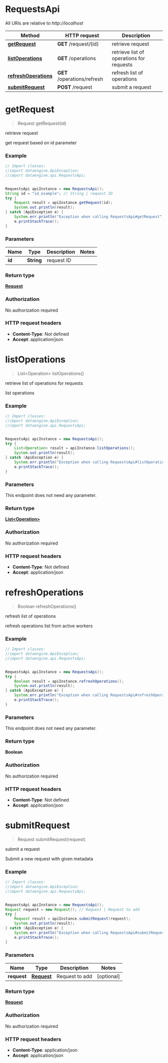 # RequestsApi

All URIs are relative to *http://localhost*

Method | HTTP request | Description
------------- | ------------- | -------------
[**getRequest**](RequestsApi.md#getRequest) | **GET** /request/{id} | retrieve request
[**listOperations**](RequestsApi.md#listOperations) | **GET** /operations | retrieve list of operations for requests
[**refreshOperations**](RequestsApi.md#refreshOperations) | **GET** /operations/refresh | refresh list of operations
[**submitRequest**](RequestsApi.md#submitRequest) | **POST** /request | submit a request


<a name="getRequest"></a>
# **getRequest**
> Request getRequest(id)

retrieve request

get request based on id parameter

### Example
```java
// Import classes:
//import dataengine.ApiException;
//import dataengine.api.RequestsApi;


RequestsApi apiInstance = new RequestsApi();
String id = "id_example"; // String | request ID
try {
    Request result = apiInstance.getRequest(id);
    System.out.println(result);
} catch (ApiException e) {
    System.err.println("Exception when calling RequestsApi#getRequest");
    e.printStackTrace();
}
```

### Parameters

Name | Type | Description  | Notes
------------- | ------------- | ------------- | -------------
 **id** | **String**| request ID |

### Return type

[**Request**](Request.md)

### Authorization

No authorization required

### HTTP request headers

 - **Content-Type**: Not defined
 - **Accept**: application/json

<a name="listOperations"></a>
# **listOperations**
> List&lt;Operation&gt; listOperations()

retrieve list of operations for requests

list operations

### Example
```java
// Import classes:
//import dataengine.ApiException;
//import dataengine.api.RequestsApi;


RequestsApi apiInstance = new RequestsApi();
try {
    List<Operation> result = apiInstance.listOperations();
    System.out.println(result);
} catch (ApiException e) {
    System.err.println("Exception when calling RequestsApi#listOperations");
    e.printStackTrace();
}
```

### Parameters
This endpoint does not need any parameter.

### Return type

[**List&lt;Operation&gt;**](Operation.md)

### Authorization

No authorization required

### HTTP request headers

 - **Content-Type**: Not defined
 - **Accept**: application/json

<a name="refreshOperations"></a>
# **refreshOperations**
> Boolean refreshOperations()

refresh list of operations

refresh operations list from active workers

### Example
```java
// Import classes:
//import dataengine.ApiException;
//import dataengine.api.RequestsApi;


RequestsApi apiInstance = new RequestsApi();
try {
    Boolean result = apiInstance.refreshOperations();
    System.out.println(result);
} catch (ApiException e) {
    System.err.println("Exception when calling RequestsApi#refreshOperations");
    e.printStackTrace();
}
```

### Parameters
This endpoint does not need any parameter.

### Return type

**Boolean**

### Authorization

No authorization required

### HTTP request headers

 - **Content-Type**: Not defined
 - **Accept**: application/json

<a name="submitRequest"></a>
# **submitRequest**
> Request submitRequest(request)

submit a request

Submit a new request with given metadata

### Example
```java
// Import classes:
//import dataengine.ApiException;
//import dataengine.api.RequestsApi;


RequestsApi apiInstance = new RequestsApi();
Request request = new Request(); // Request | Request to add
try {
    Request result = apiInstance.submitRequest(request);
    System.out.println(result);
} catch (ApiException e) {
    System.err.println("Exception when calling RequestsApi#submitRequest");
    e.printStackTrace();
}
```

### Parameters

Name | Type | Description  | Notes
------------- | ------------- | ------------- | -------------
 **request** | [**Request**](Request.md)| Request to add | [optional]

### Return type

[**Request**](Request.md)

### Authorization

No authorization required

### HTTP request headers

 - **Content-Type**: application/json
 - **Accept**: application/json

